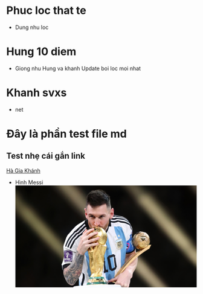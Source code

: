 # Phuc loc that te
- Dung nhu loc
# Hung 10 diem
- Giong nhu Hung va khanh
Update boi loc moi nhat
# Khanh svxs
- net
# Đây là phần test file md
## Test nhẹ cái gắn link
[Hà Gia Khánh](https://www.facebook.com/hagia.khanh.13)
- Hình Messi
![](images/messi.jpg)
